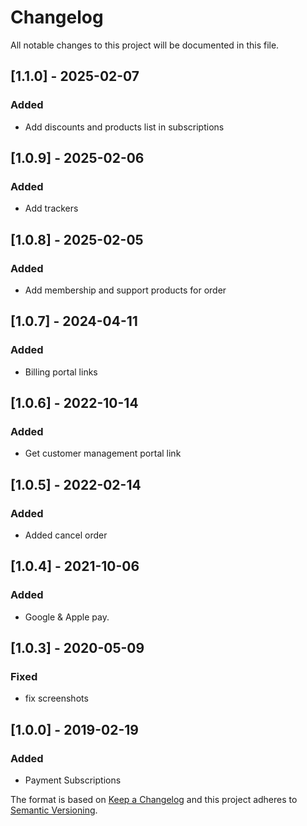 # Changelog

All notable changes to this project will be documented in this file.

## [1.1.0] - 2025-02-07
### Added
- Add discounts and products list in subscriptions

## [1.0.9] - 2025-02-06
### Added
- Add trackers

## [1.0.8] - 2025-02-05
### Added
- Add membership and support products for order

## [1.0.7] - 2024-04-11
### Added
- Billing portal links

## [1.0.6] - 2022-10-14
### Added
- Get customer management portal link

## [1.0.5] - 2022-02-14
### Added
- Added cancel order

## [1.0.4] - 2021-10-06
### Added
- Google & Apple pay.

## [1.0.3] - 2020-05-09
### Fixed
- fix screenshots

## [1.0.0] - 2019-02-19
### Added
- Payment Subscriptions

The format is based on [Keep a Changelog](http://keepachangelog.com/en/1.0.0/)
and this project adheres to [Semantic Versioning](http://semver.org/spec/v2.0.0.html).
